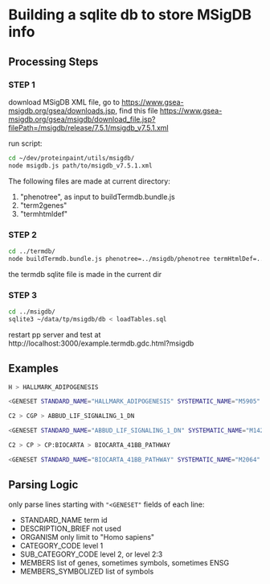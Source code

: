 # Building a sqlite db to store MSigDB info

## Processing Steps

### STEP 1

download MSigDB XML file, go to https://www.gsea-msigdb.org/gsea/downloads.jsp, find this file
https://www.gsea-msigdb.org/gsea/msigdb/download_file.jsp?filePath=/msigdb/release/7.5.1/msigdb_v7.5.1.xml

run script:
```bash
cd ~/dev/proteinpaint/utils/msigdb/
node msigdb.js path/to/msigdb_v7.5.1.xml
```
The following files are made at current directory:
1. "phenotree", as input to buildTermdb.bundle.js
2. "term2genes"
3. "termhtmldef"


### STEP 2
```bash
cd ../termdb/
node buildTermdb.bundle.js phenotree=../msigdb/phenotree termHtmlDef=../msigdb/termhtmldef dbfile=~/data/tp/msigdb/db
```
the termdb sqlite file is made in the current dir


### STEP 3
```bash
cd ../msigdb/
sqlite3 ~/data/tp/msigdb/db < loadTables.sql 
```
restart pp server and test at http://localhost:3000/example.termdb.gdc.html?msigdb


## Examples

```bash
H > HALLMARK_ADIPOGENESIS

<GENESET STANDARD_NAME="HALLMARK_ADIPOGENESIS" SYSTEMATIC_NAME="M5905" HISTORICAL_NAME="" ORGANISM="Homo sapiens" PMID="26771021" AUTHORS="Liberzon A,Birger C,Thorvaldsdóttir H,Ghandi M,Mesirov JP,Tamayo P." GEOID="" EXACT_SOURCE="" GENESET_LISTING_URL="" EXTERNAL_DETAILS_URL="" CHIP="HUMAN_GENE_SYMBOL" CATEGORY_CODE="H" SUB_CATEGORY_CODE="" CONTRIBUTOR="Arthur Liberzon" CONTRIBUTOR_ORG="MSigDB Team" DESCRIPTION_BRIEF="Genes up-regulated during adipocyte differentiation (adipogenesis)." DESCRIPTION_FULL="" TAGS="" MEMBERS="FABP4,ADIPOQ,PPARG,LIPE,DGAT1,LPL,CPT2,CD36,GPAM,ADIPOR2,ACAA2,ETFB,ACOX1,ACADM,HADH,IDH1
```

```bash
C2 > CGP > ABBUD_LIF_SIGNALING_1_DN

<GENESET STANDARD_NAME="ABBUD_LIF_SIGNALING_1_DN" SYSTEMATIC_NAME="M1423" HISTORICAL_NAME="" ORGANISM="Mus musculus" PMID="14576184" AUTHORS="Abbud RA,Kelleher R,Melmed S" GEOID="" EXACT_SOURCE="Table 2" GENESET_LISTING_URL="" EXTERNAL_DETAILS_URL="" CHIP="MOUSE_SEQ_ACCESSION" CATEGORY_CODE="C2" SUB_CATEGORY_CODE="CGP"
```

```bash
C2 > CP > CP:BIOCARTA > BIOCARTA_41BB_PATHWAY

<GENESET STANDARD_NAME="BIOCARTA_41BB_PATHWAY" SYSTEMATIC_NAME="M2064" HISTORICAL_NAME="" ORGANISM="Homo sapiens" PMID="" AUTHORS="" GEOID="" EXACT_SOURCE="" GENESET_LISTING_URL="" EXTERNAL_DETAILS_URL="https://data.broadinstitute.org/gsea-msigdb/msigdb/biocarta/human/h_41BBPathway.gif" CHIP="Human_RefSeq" CATEGORY_CODE="C2" SUB_CATEGORY_CODE="CP:BIOCARTA" 
```

## Parsing Logic

only parse lines starting with `"<GENESET"`
fields of each line:
- STANDARD_NAME
	term id
- DESCRIPTION_BRIEF
	not used
- ORGANISM
	only limit to "Homo sapiens"
- CATEGORY_CODE
	level 1
- SUB_CATEGORY_CODE
	level 2, or
	level 2:3
- MEMBERS
	list of genes, sometimes symbols, sometimes ENSG
- MEMBERS_SYMBOLIZED
	list of symbols
